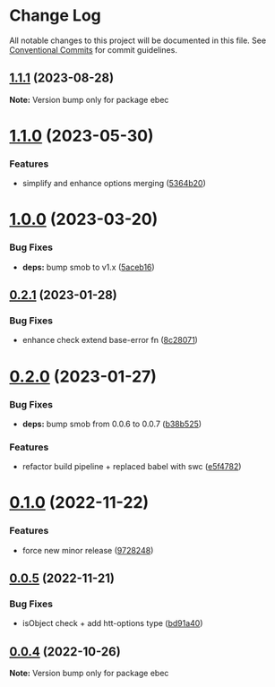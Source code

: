 # Change Log

All notable changes to this project will be documented in this file.
See [Conventional Commits](https://conventionalcommits.org) for commit guidelines.

## [1.1.1](https://github.com/Tada5hi/ebec/compare/ebec@1.1.0...ebec@1.1.1) (2023-08-28)

**Note:** Version bump only for package ebec





# [1.1.0](https://github.com/Tada5hi/ebec/compare/ebec@1.0.0...ebec@1.1.0) (2023-05-30)


### Features

* simplify and enhance options merging ([5364b20](https://github.com/Tada5hi/ebec/commit/5364b20fe7633e4a57fa7e276df522464d0966a3))





# [1.0.0](https://github.com/Tada5hi/ebec/compare/ebec@0.2.1...ebec@1.0.0) (2023-03-20)


### Bug Fixes

* **deps:** bump smob to v1.x ([5aceb16](https://github.com/Tada5hi/ebec/commit/5aceb161fb1e00168211c9ef950bd1875f4b4fb5))





## [0.2.1](https://github.com/Tada5hi/ebec/compare/ebec@0.2.0...ebec@0.2.1) (2023-01-28)


### Bug Fixes

* enhance check extend base-error fn ([8c28071](https://github.com/Tada5hi/ebec/commit/8c280714ac7cc1ef6b18c21963037de11c61220f))





# [0.2.0](https://github.com/Tada5hi/ebec/compare/ebec@0.1.0...ebec@0.2.0) (2023-01-27)


### Bug Fixes

* **deps:** bump smob from 0.0.6 to 0.0.7 ([b38b525](https://github.com/Tada5hi/ebec/commit/b38b52529e1c0fdfc459eaa8f3eba3db6af1eaab))


### Features

* refactor build pipeline + replaced babel with swc ([e5f4782](https://github.com/Tada5hi/ebec/commit/e5f47825e03b0f7ee39f461ac9cd9bb21c0c4117))





# [0.1.0](https://github.com/Tada5hi/ebec/compare/ebec@0.0.5...ebec@0.1.0) (2022-11-22)


### Features

* force new minor release ([9728248](https://github.com/Tada5hi/ebec/commit/9728248398aa9384d2ddd770b8e301222109025c))





## [0.0.5](https://github.com/Tada5hi/ebec/compare/ebec@0.0.4...ebec@0.0.5) (2022-11-21)


### Bug Fixes

* isObject check + add htt-options type ([bd91a40](https://github.com/Tada5hi/ebec/commit/bd91a40439c71beca8378394b16dd52fc4db52dd))





## [0.0.4](https://github.com/Tada5hi/ebec/compare/ebec@0.0.3...ebec@0.0.4) (2022-10-26)

**Note:** Version bump only for package ebec
